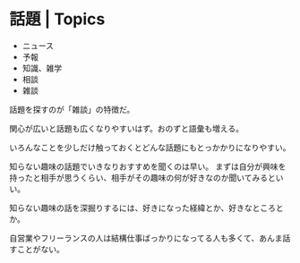 # 話題 | Topics

- ニュース
- 予報
- 知識、雑学
- 相談
- 雑談

話題を探すのが「雑談」の特徴だ。

関心が広いと話題も広くなりやすいはず。おのずと語彙も増える。

いろんなことを少しだけ触っておくとどんな話題にもとっかかりになりやすい。

知らない趣味の話題でいきなりおすすめを聞くのは早い。
まずは自分が興味を持ったと相手が思うくらい、相手がその趣味の何が好きなのか聞いてみるといい。

知らない趣味の話を深掘りするには、好きになった経緯とか、好きなところとか。

自営業やフリーランスの人は結構仕事ばっかりになってる人も多くて、あんま話すことがない。
